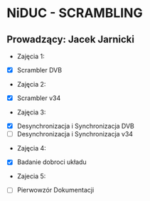 # NiDUC - SCRAMBLING
Prowadzący: Jacek Jarnicki
---

- Zajęcia 1:
- [x] Scrambler DVB
- Zajęcia 2:
- [x] Scrambler v34
- Zajęcia 3:
- [x] Desynchronizacja i Synchronizacja DVB
- [ ] Desynchronizacja i Synchronizacja v34
- Zajęcia 4:
- [x] Badanie dobroci układu
- Zajecia 5:
- [ ] Pierwowzór Dokumentacji
